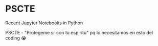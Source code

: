 # PSCTE
Recent Jupyter Notebooks in Python

PSCTE - "Protegeme sr con tu espiritu" pq lo necesitamos en esto del coding 😭

